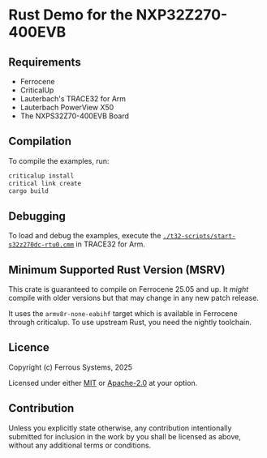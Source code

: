 # Rust Demo for the NXP32Z270-400EVB

## Requirements

* Ferrocene
* CriticalUp
* Lauterbach's TRACE32 for Arm
* Lauterbach PowerView X50
* The NXPS32Z70-400EVB Board

## Compilation

To compile the examples, run:

```bash
criticalup install
critical link create
cargo build
```

## Debugging

To load and debug the examples, execute the
[`./t32-scripts/start-s32z270dc-rtu0.cmm`](./t32-scripts/start-s32z270dc-rtu0.cmm)
in TRACE32 for Arm.

## Minimum Supported Rust Version (MSRV)

This crate is guaranteed to compile on Ferrocene 25.05 and up. It *might*
compile with older versions but that may change in any new patch release.

It uses the `armv8r-none-eabihf` target which is available in Ferrocene through
criticalup. To use upstream Rust, you need the nightly toolchain.

## Licence

Copyright (c) Ferrous Systems, 2025

Licensed under either [MIT](./LICENSE-MIT) or [Apache-2.0](./LICENSE-APACHE) at
your option.

## Contribution

Unless you explicitly state otherwise, any contribution intentionally submitted
for inclusion in the work by you shall be licensed as above, without any
additional terms or conditions.
